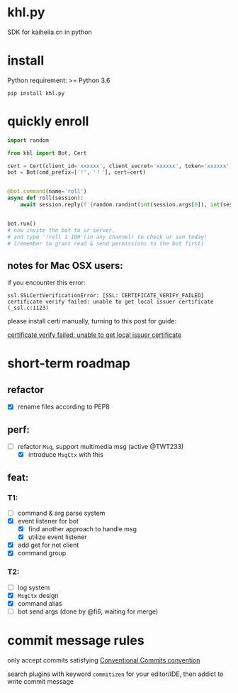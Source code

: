 # khl.py

SDK for kaiheila.cn in python

# install

Python requirement: >= Python 3.6

```shell
pip install khl.py
```

# quickly enroll

```python
import random

from khl import Bot, Cert

cert = Cert(client_id='xxxxxx', client_secret='xxxxxx', token='xxxxxx')
bot = Bot(cmd_prefix=['!', '！'], cert=cert)


@bot.command(name='roll')
async def roll(session):
    await session.reply(f'{random.randint(int(session.args[0]), int(session.args[1]))}')


bot.run()
# now invite the bot to ur server,
# and type '!roll 1 100'(in any channel) to check ur san today!
# (remember to grant read & send permissions to the bot first)
```

## notes for Mac OSX users:

if you encounter this error:

```
ssl.SSLCertVerificationError: [SSL: CERTIFICATE_VERIFY_FAILED] certificate verify failed: unable to get local issuer certificate (_ssl.c:1123)
```

please install certi manually, turning to this post for guide:

[certificate verify failed: unable to get local issuer certificate](https://stackoverflow.com/a/58525755)

# short-term roadmap

## refactor

- [x] rename files according to PEP8

## perf:

- [ ] refactor `Msg`, support multimedia msg (active @TWT233)
    - [x] introduce `MsgCtx` with this

## feat:

### T1:

- [ ] command & arg parse system
- [x] event listener for bot
    - [x] find another approach to handle msg
    - [x] utilize event listener
- [x] add get for net client
- [x] command group

### T2:

- [ ] log system
- [x] `MsgCtx` design
- [x] command alias
- [ ] bot send args (done by @fi6, waiting for merge)

# commit message rules

only accept commits satisfying [Conventional Commits convention](https://github.com/commitizen/cz-cli)

search plugins with keyword `commitizen` for your editor/IDE, then addict to write commit message
